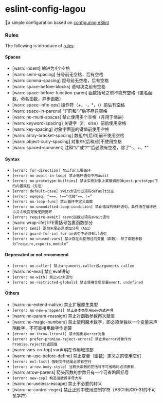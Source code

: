 # eslint-config-lagou
a simple configuration based on [configuring eSlint](https://eslint.org/docs/user-guide/configuring)

### Rules
The following is introduce of [rules](https://eslint.org/docs/rules/):

#### Spaces

* [warn: indent] 缩进为4个空格
* [warn: semi-spacing] 分号前无空格，后有空格
* [warn: comma-spacing] 逗号前无空格，后有空格
* [warn: space-before-blocks] 语句块之前有空格
* [warn: space-before-function-paren] 函数括号之前不能有空格（匿名函数，命名函数，异步函数）
* [warn: space-infix-ops] 操作符（+，-，*，/）前后有空格
* [warn: space-in-parens] “(”前和“)”后不存在空格
* [warn: no-multi-spaces] 禁止使用多个空格（非用于缩进）
* [warn: keyword-spacing] 关键字（if，else）前后使用空格
* [warn: key-spacing] 对象字面量的键值前使用空格
* [warn: array-bracket-spacing] 数组中[后和]前不使用空格
* [warn: object-curly-spacing] 对象中{后和}前不使用空格
* [warn: spaced-comment] 注释“//”或“/*”后必须有空格，除了“-、+、\*”

#### Syntax
* `[error: for-direction] 禁止for无限循环`
* `[error: no-await-in-loop] 禁止循环语句中用await`
* `[error: no-prototype-builtins] 禁止实例对象上直接调用Object.prototype下的内置属性（方法）`
* `[error: default-case] switch语句必须有default分支`
* `[error: eqeqeq] “===、!==”代替“==、!=”`
* `[error: no-loop-func] 禁止循环中定义函数`
* `[error: no-unmodified-loop-condition] 禁止错误的循环语句，条件值在循环途中并未改变导致无限循环`
* `[error: require-await] async函数必须有await语句`
* [warn: wrap-iife] IIFE需括号包裹函数部分
* `[error: semi] 语句末尾必须添加分号（ASI）`
* `[error: guard-for-in] for-in语句中必须有if语句`
* `[error: no-unused-vars] 禁止存在未使用过的变量（函数），除了函数参数为“require,exports,module”`

#### Deprecated or not recommend
* `[error: no-caller] 禁止arguments.caller或arguments.callee`
* [warn: no-eval] 禁止eval语句
* `[error: no-with] 禁止with语句`
* `[error: no-restricted-globals] 禁止使用全局变量event、undefined`

<!-- #### Debugging
* [warn: no-alert] 禁止alert、confirm、prompt -->

#### Others
* [warn: no-extend-native] 禁止扩展原生类型
* `[error: no-new-wrappers] 禁止基本类型用new方式声明`
* [warn: no-param-reassign] 禁止对函数参数再次赋值
* [warn: no-magic-numbers] 禁止使用魔术数字，即必须单独以一个变量来声明数字，不可直接用数字作运算
* `[error: no-throw-literal] 禁止抛出非error对象`
* `[error: prefer-promise-reject-errors] 禁止非error对象作为Promise.reject的返回值`
* [warn: vars-on-top] var声明在作用域顶部
* [warn: no-use-before-define] 禁止变量（函数）定义之前使用它们
* `[error: eol-last] 强制文件结尾必须有空行`
* `[error: arrow-body-style] 当箭头函数的花括号不可省略时必须要有`
* [warn: arrow-parens] 箭头函数的参数只有一个可省略圆括号
* `[error: new-cap] 构造函数首字母大写`
* [warn: no-useless-escape] 禁止不必要的转义
* [warn: no-control-regex] 禁止正则中使用控制字符（ASCII码中0-31的不可见字符）
